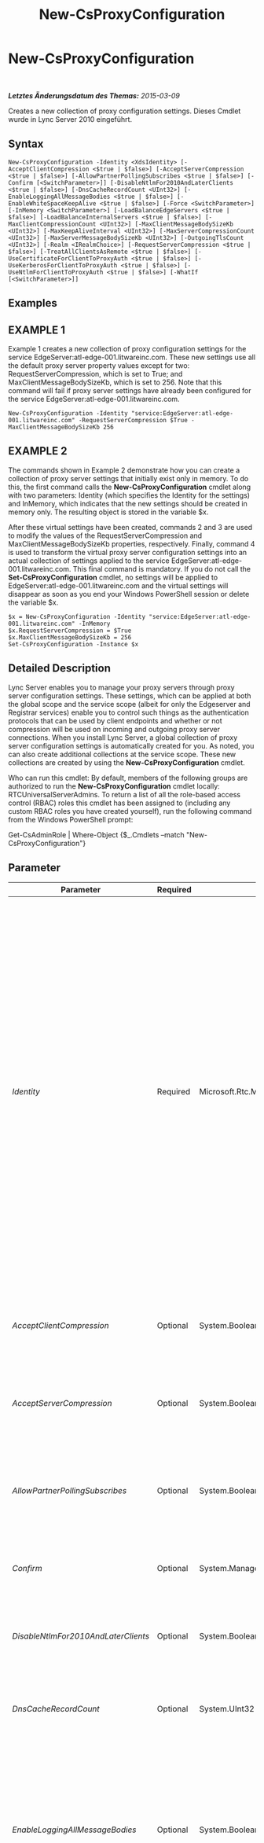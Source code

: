 ﻿---
title: New-CsProxyConfiguration
TOCTitle: New-CsProxyConfiguration
ms:assetid: 5133470e-1d77-4958-8844-a091336b2a3c
ms:mtpsurl: https://technet.microsoft.com/de-de/library/Gg398335(v=OCS.15)
ms:contentKeyID: 49293992
ms.date: 05/19/2016
mtps_version: v=OCS.15
ms.translationtype: HT
---

# New-CsProxyConfiguration

 

_**Letztes Änderungsdatum des Themas:** 2015-03-09_

Creates a new collection of proxy configuration settings. Dieses Cmdlet wurde in Lync Server 2010 eingeführt.

## Syntax

    New-CsProxyConfiguration -Identity <XdsIdentity> [-AcceptClientCompression <$true | $false>] [-AcceptServerCompression <$true | $false>] [-AllowPartnerPollingSubscribes <$true | $false>] [-Confirm [<SwitchParameter>]] [-DisableNtlmFor2010AndLaterClients <$true | $false>] [-DnsCacheRecordCount <UInt32>] [-EnableLoggingAllMessageBodies <$true | $false>] [-EnableWhiteSpaceKeepAlive <$true | $false>] [-Force <SwitchParameter>] [-InMemory <SwitchParameter>] [-LoadBalanceEdgeServers <$true | $false>] [-LoadBalanceInternalServers <$true | $false>] [-MaxClientCompressionCount <UInt32>] [-MaxClientMessageBodySizeKb <UInt32>] [-MaxKeepAliveInterval <UInt32>] [-MaxServerCompressionCount <UInt32>] [-MaxServerMessageBodySizeKb <UInt32>] [-OutgoingTlsCount <UInt32>] [-Realm <IRealmChoice>] [-RequestServerCompression <$true | $false>] [-TreatAllClientsAsRemote <$true | $false>] [-UseCertificateForClientToProxyAuth <$true | $false>] [-UseKerberosForClientToProxyAuth <$true | $false>] [-UseNtlmForClientToProxyAuth <$true | $false>] [-WhatIf [<SwitchParameter>]]

## Examples

## EXAMPLE 1

Example 1 creates a new collection of proxy configuration settings for the service EdgeServer:atl-edge-001.litwareinc.com. These new settings use all the default proxy server property values except for two: RequestServerCompression, which is set to True; and MaxClientMessageBodySizeKb, which is set to 256. Note that this command will fail if proxy server settings have already been configured for the service EdgeServer:atl-edge-001.litwareinc.com.

    New-CsProxyConfiguration -Identity "service:EdgeServer:atl-edge-001.litwareinc.com" -RequestServerCompression $True -MaxClientMessageBodySizeKb 256

## EXAMPLE 2

The commands shown in Example 2 demonstrate how you can create a collection of proxy server settings that initially exist only in memory. To do this, the first command calls the **New-CsProxyConfiguration** cmdlet along with two parameters: Identity (which specifies the Identity for the settings) and InMemory, which indicates that the new settings should be created in memory only. The resulting object is stored in the variable $x.

After these virtual settings have been created, commands 2 and 3 are used to modify the values of the RequestServerCompression and MaxClientMessageBodySizeKb properties, respectively. Finally, command 4 is used to transform the virtual proxy server configuration settings into an actual collection of settings applied to the service EdgeServer:atl-edge-001.litwareinc.com. This final command is mandatory. If you do not call the **Set-CsProxyConfiguration** cmdlet, no settings will be applied to EdgeServer:atl-edge-001.litwareinc.com and the virtual settings will disappear as soon as you end your Windows PowerShell session or delete the variable $x.

    $x = New-CsProxyConfiguration -Identity "service:EdgeServer:atl-edge-001.litwareinc.com" -InMemory
    $x.RequestServerCompression = $True 
    $x.MaxClientMessageBodySizeKb = 256
    Set-CsProxyConfiguration -Instance $x

## Detailed Description

Lync Server enables you to manage your proxy servers through proxy server configuration settings. These settings, which can be applied at both the global scope and the service scope (albeit for only the Edgeserver and Registrar services) enable you to control such things as the authentication protocols that can be used by client endpoints and whether or not compression will be used on incoming and outgoing proxy server connections. When you install Lync Server, a global collection of proxy server configuration settings is automatically created for you. As noted, you can also create additional collections at the service scope. These new collections are created by using the **New-CsProxyConfiguration** cmdlet.

Who can run this cmdlet: By default, members of the following groups are authorized to run the **New-CsProxyConfiguration** cmdlet locally: RTCUniversalServerAdmins. To return a list of all the role-based access control (RBAC) roles this cmdlet has been assigned to (including any custom RBAC roles you have created yourself), run the following command from the Windows PowerShell prompt:

Get-CsAdminRole | Where-Object {$\_.Cmdlets –match "New-CsProxyConfiguration"}

## Parameter


<table>
<colgroup>
<col style="width: 25%" />
<col style="width: 25%" />
<col style="width: 25%" />
<col style="width: 25%" />
</colgroup>
<thead>
<tr class="header">
<th>Parameter</th>
<th>Required</th>
<th>Type</th>
<th>Description</th>
</tr>
</thead>
<tbody>
<tr class="odd">
<td><p><em>Identity</em></p></td>
<td><p>Required</p></td>
<td><p>Microsoft.Rtc.Management.Xds.XdsIdentity</p></td>
<td><p>Unique identifier for the proxy server configuration settings to be created. Proxy server configuration settings can only be created at the service scope, and only for the Edgeserver and Registrar services. You cannot create settings at the global scope; likewise, you cannot create settings at the service scope if the service in question already hosts a collection of proxy server settings. For example, if the service Registrar:atl-cs-001.litwareinc.com already hosts proxy server settings, then any command that attempts to create new settings for that service will fail.</p>
<p>To specify the Identity for your new proxy server settings, use syntax similar to this: -Identity &quot;service:Registrar:atl-cs-001.litwareinc.com&quot;.</p></td>
</tr>
<tr class="even">
<td><p><em>AcceptClientCompression</em></p></td>
<td><p>Optional</p></td>
<td><p>System.Boolean</p></td>
<td><p>When set to True (the default value), the proxy server will accept all incoming compression requests from client endpoints.</p></td>
</tr>
<tr class="odd">
<td><p><em>AcceptServerCompression</em></p></td>
<td><p>Optional</p></td>
<td><p>System.Boolean</p></td>
<td><p>When set to True (the default value), the proxy server will accept all incoming compression requests from other servers.</p></td>
</tr>
<tr class="even">
<td><p><em>AllowPartnerPollingSubscribes</em></p></td>
<td><p>Optional</p></td>
<td><p>System.Boolean</p></td>
<td><p>When set the True, partner applications are allowed to periodically poll the service for state changes. The default value is False ($False).</p></td>
</tr>
<tr class="odd">
<td><p><em>Confirm</em></p></td>
<td><p>Optional</p></td>
<td><p>System.Management.Automation.SwitchParameter</p></td>
<td><p>Fordert Sie vor der Ausführung des Befehls zum Bestätigen auf.</p></td>
</tr>
<tr class="even">
<td><p><em>DisableNtlmFor2010AndLaterClients</em></p></td>
<td><p>Optional</p></td>
<td><p>System.Boolean</p></td>
<td><p>When set to True, users logging on from Lync must use the Kerberos protocol for authentication. The default value is False.</p></td>
</tr>
<tr class="odd">
<td><p><em>DnsCacheRecordCount</em></p></td>
<td><p>Optional</p></td>
<td><p>System.UInt32</p></td>
<td><p>Maximum number of records that can be maintained in the DNS record cache. The default value is 3000.</p></td>
</tr>
<tr class="even">
<td><p><em>EnableLoggingAllMessageBodies</em></p></td>
<td><p>Optional</p></td>
<td><p>System.Boolean</p></td>
<td><p>When set to True, Microsoft Lync Server will log the actual content of all instant messages. For privacy reasons, message content is typically deleted and only information about the communicating endpoints is included in the log files.</p>
<p>The default value is False.</p></td>
</tr>
<tr class="odd">
<td><p><em>EnableWhiteSpaceKeepAlive</em></p></td>
<td><p>Optional</p></td>
<td><p>System.Boolean</p></td>
<td><p>When set to True (the default value), the proxy server expects clients to periodically send a &quot;whitespace message&quot; (an empty message with no content) to indicate that the connection is still active.</p></td>
</tr>
<tr class="even">
<td><p><em>Force</em></p></td>
<td><p>Optional</p></td>
<td><p>System.Management.Automation.SwitchParameter</p></td>
<td><p>Suppresses the display of any non-fatal error message that might occur when running the command.</p></td>
</tr>
<tr class="odd">
<td><p><em>InMemory</em></p></td>
<td><p>Optional</p></td>
<td><p>System.Management.Automation.SwitchParameter</p></td>
<td><p>Erstellt einen Objektverweis ohne einen Commit für das Objekt auszuführen und die Änderungen dadurch dauerhaft zu speichern. Wenn Sie die Ausgabe des mit diesem Parameter aufgerufenen Cmdlet einer Variablen zuweisen, können Sie die Eigenschaften des Objektverweises ändern und anschließend einen Commit für diese Änderungen ausführen, indem Sie das entsprechende Cmdlet vom Typ &quot;Set-&quot; aufrufen.</p></td>
</tr>
<tr class="even">
<td><p><em>LoadBalanceEdgeServers</em></p></td>
<td><p>Optional</p></td>
<td><p>System.Boolean</p></td>
<td><p>When True, software load balancing is employed for requests to Edge Servers. The default value is True ($True).</p></td>
</tr>
<tr class="odd">
<td><p><em>LoadBalanceInternalServers</em></p></td>
<td><p>Optional</p></td>
<td><p>System.Boolean</p></td>
<td><p>When True, software load balancing is employed for requests to Registrars and other internal servers. The default value is true ($True).</p></td>
</tr>
<tr class="even">
<td><p><em>MaxClientCompressionCount</em></p></td>
<td><p>Optional</p></td>
<td><p>System.UInt32</p></td>
<td><p>Indicates the maximum number of client-to-server connections that can be compressed at any given time; additional connections beyond this limit will not be compressed. The compression count can be set to any integer value between 0 and 65535, inclusive. The default value is 15000.</p></td>
</tr>
<tr class="odd">
<td><p><em>MaxClientMessageBodySizeKb</em></p></td>
<td><p>Optional</p></td>
<td><p>System.UInt32</p></td>
<td><p>The maximum-allowed size (in kilobytes) for the body of a message sent from a client endpoint. The default value is 128, meaning that messages with a body size larger than 128 KB will be rejected. The client message body size can be set to any integer value between 64 and 256, inclusive.</p></td>
</tr>
<tr class="even">
<td><p><em>MaxKeepAliveInterval</em></p></td>
<td><p>Optional</p></td>
<td><p>System.UInt32</p></td>
<td><p>Specifies the amount of time (in minutes) that can elapse before the server verifies that the connection with the client is still valid. The default value is 20 minutes.</p></td>
</tr>
<tr class="odd">
<td><p><em>MaxServerCompressionCount</em></p></td>
<td><p>Optional</p></td>
<td><p>System.UInt32</p></td>
<td><p>Indicates the maximum number of server-to-server connections that can be compressed at any given time; additional connections beyond this limit will not be compressed. The server compression count can be set to any integer value between 0 and 65535, inclusive. The default value is 1024.</p></td>
</tr>
<tr class="even">
<td><p><em>MaxServerMessageBodySizeKb</em></p></td>
<td><p>Optional</p></td>
<td><p>System.UInt32</p></td>
<td><p>The maximum-allowed size (in kilobytes) for the body of a message sent from another server. The default value is 5000, meaning that messages with a body size larger than 5000 KB will be rejected. The server message body size can be set to any integer value between 1000 and 20000, inclusive.</p></td>
</tr>
<tr class="odd">
<td><p><em>OutgoingTlsCount</em></p></td>
<td><p>Optional</p></td>
<td><p>System.UInt32</p></td>
<td><p>Specifies the maximum number of Transport Layer Security (TLS) connections that can be used for each internal server. The minimum number of TLS connections is 1, and the maximum number is 4. By default, OutgoingTlsCount is set to 4.</p></td>
</tr>
<tr class="even">
<td><p><em>Realm</em></p></td>
<td><p>Optional</p></td>
<td><p>Microsoft.Rtc.Management.WritableConfig.Settings.SipProxy.IRealmChoice</p></td>
<td><p>Indicates whether or not security credentials are processed by the default proxy server realm (SIP Communications Service) or by a custom realm. Custom realms must be specified (and created) by using the <strong>New-CsSipProxyCustom</strong> cmdlet.</p></td>
</tr>
<tr class="odd">
<td><p><em>RequestServerCompression</em></p></td>
<td><p>Optional</p></td>
<td><p>System.Boolean</p></td>
<td><p>When set to True (the default value) the proxy server requests that compression be used on all outgoing connections to other servers.</p></td>
</tr>
<tr class="even">
<td><p><em>TreatAllClientsAsRemote</em></p></td>
<td><p>Optional</p></td>
<td><p>System.Boolean</p></td>
<td><p>When set to True, the proxy server functions as if all client connections are external connections that pass through the Edgeserver running the Zugriffs-Edgedienst. The default value is False.</p></td>
</tr>
<tr class="odd">
<td><p><em>UseCertificateForClientToProxyAuth</em></p></td>
<td><p>Optional</p></td>
<td><p>System.Boolean</p></td>
<td><p>When set to True (the default value), client endpoints will be allowed to use certificates for authentication.</p></td>
</tr>
<tr class="even">
<td><p><em>UseKerberosForClientToProxyAuth</em></p></td>
<td><p>Optional</p></td>
<td><p>System.Boolean</p></td>
<td><p>When set to True (the default value), client endpoints will be allowed to use the Kerberos protocol for authentication. Although Kerberos is a more secure protocol than NTLM, it cannot be used if the client belongs to a different realm than the server.</p></td>
</tr>
<tr class="odd">
<td><p><em>UseNtlmForClientToProxyAuth</em></p></td>
<td><p>Optional</p></td>
<td><p>System.Boolean</p></td>
<td><p>When set to True (the default value), client endpoints will be allowed to use the NTLM protocol for authentication. Although NTLM is a less secure protocol than Kerberos, NTLM can be used if the client belongs to a different domain than the server. That is not true for Kerberos authentication.</p></td>
</tr>
<tr class="even">
<td><p><em>WhatIf</em></p></td>
<td><p>Optional</p></td>
<td><p>System.Management.Automation.SwitchParameter</p></td>
<td><p>Beschreibt die Auswirkungen einer Ausführung des Befehls, ohne den Befehl tatsächlich auszuführen.</p></td>
</tr>
</tbody>
</table>


## Input Types

None. The **New-CsProxyConfiguration** cmdlet does not accept pipelined input.

## Return Types

The **New-CsProxyConfiguration** cmdlet creates new instances of the Microsoft.Rtc.Management.WritableConfig.Settings.SipProxy.ProxySettings object.

## Siehe auch

#### Weitere Ressourcen

[Get-CsProxyConfiguration](get-csproxyconfiguration.md)  
[Remove-CsProxyConfiguration](remove-csproxyconfiguration.md)  
[Set-CsProxyConfiguration](set-csproxyconfiguration.md)

